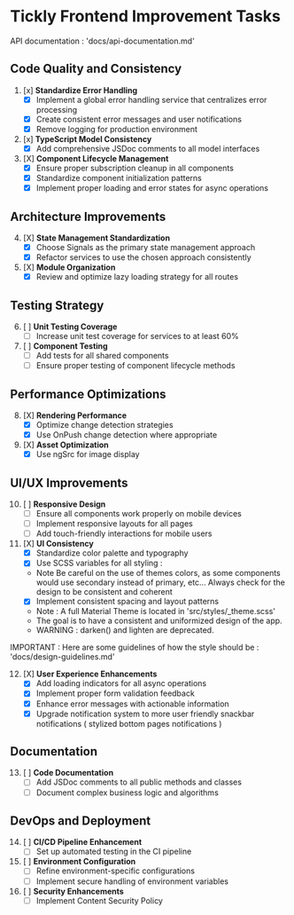 # Tickly Frontend Improvement Tasks

API documentation : 'docs/api-documentation.md'

## Code Quality and Consistency

1. [x] **Standardize Error Handling**
   - [x] Implement a global error handling service that centralizes error processing
   - [x] Create consistent error messages and user notifications
   - [x] Remove logging for production environment

2. [x] **TypeScript Model Consistency**
   - [x] Add comprehensive JSDoc comments to all model interfaces

3. [X] **Component Lifecycle Management**
   - [X] Ensure proper subscription cleanup in all components
   - [X] Standardize component initialization patterns
   - [X] Implement proper loading and error states for async operations

## Architecture Improvements

4. [X] **State Management Standardization**
   - [X] Choose Signals as the primary state management approach
   - [X] Refactor services to use the chosen approach consistently

5. [X] **Module Organization**
   - [X] Review and optimize lazy loading strategy for all routes

## Testing Strategy

6. [ ] **Unit Testing Coverage**
    - [ ] Increase unit test coverage for services to at least 60%

7. [ ] **Component Testing**
    - [ ] Add tests for all shared components
    - [ ] Ensure proper testing of component lifecycle methods

## Performance Optimizations

8. [X] **Rendering Performance**
    - [X] Optimize change detection strategies
    - [X] Use OnPush change detection where appropriate

9. [X] **Asset Optimization**
    - [X] Use ngSrc for image display

## UI/UX Improvements

10. [ ] **Responsive Design**
    - [ ] Ensure all components work properly on mobile devices
    - [ ] Implement responsive layouts for all pages
    - [ ] Add touch-friendly interactions for mobile users

11. [X] **UI Consistency**
    - [X] Standardize color palette and typography
    - [X] Use SCSS variables for all styling : 
    - Note Be careful on the use of themes colors, as some components would use secondary instead of primary, etc... Always check for the design to be consistent and coherent
    - [X] Implement consistent spacing and layout patterns
    - Note : A full Material Theme is located in 'src/styles/_theme.scss'
    - The goal is to have a consistent and uniformized design of the app.
    - WARNING :  darken() and lighten are deprecated.

IMPORTANT : Here are some guidelines of how the style should be : 'docs/design-guidelines.md'

12. [X] **User Experience Enhancements**
    - [X] Add loading indicators for all async operations
    - [X] Implement proper form validation feedback
    - [X] Enhance error messages with actionable information
    - [X] Upgrade notification system to more user friendly snackbar notifications ( stylized bottom pages notifications )

## Documentation

13. [ ] **Code Documentation**
    - [ ] Add JSDoc comments to all public methods and classes
    - [ ] Document complex business logic and algorithms

## DevOps and Deployment

14. [ ] **CI/CD Pipeline Enhancement**
    - [ ] Set up automated testing in the CI pipeline

15. [ ] **Environment Configuration**
    - [ ] Refine environment-specific configurations
    - [ ] Implement secure handling of environment variables

16. [ ] **Security Enhancements**
    - [ ] Implement Content Security Policy
